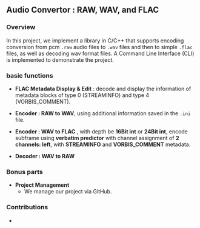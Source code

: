 ## **Audio Convertor : RAW, WAV, and FLAC**

### **Overview**

In this project, we implement a library in C/C++ that supports encoding conversion from pcm `.raw` audio files to `.wav` files and then to simple `.flac` files, as well as decoding wav format files. A Command Line Interface (CLI) is implemented to demonstrate the project.





### basic functions 

- **FLAC Metadata Display & Edit** :  decode and display the information of metadata blocks of type 0 (STREAMINFO) and type 4 (VORBIS_COMMENT).

- **Encoder : RAW to WAV**, using additional information saved in the `.ini` file.

- **Encoder : WAV to FLAC** , with depth be **16Bit int** or **24Bit int**, encode subframe using **verbatim predictor** with channel assignment of **2 channels: left**, with **STREAMINFO** and **VORBIS_COMMENT** metadata.
- **Decoder : WAV to RAW**

### Bonus parts

- **Project Management**
  - We manage our project via GitHub.



### Contributions

- 











